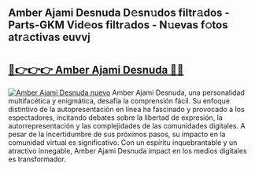 ## Amber Ajami Desnuda D𝚎sn𝚞dos filtr𝚊dos - Parts-GKM Vid𝚎os filtr𝚊dos - N𝚞evas f𝚘tos atr𝚊ctivas euvvj

# <h2><a href="http://mb0hbim.tromn.icu/?c=Amber+Ajami+Desnuda">🔗👉👉👉 Amber Ajami Desnuda 🔗🔗</a></h2>

[![Amber Ajami Desnuda nuevo](https://i.imgur.com/pEAQMta.gif)](http://mb0hbim.tromn.icu/?c=Amber+Ajami+Desnuda)
Amber Ajami Desnuda, una personalidad multifacética y enigmática, desafía la comprensión fácil. Su enfoque distintivo de la autopresentación en línea ha fascinado y provocado a los espectadores, incitando debates sobre la libertad de expresión, la autorrepresentación y las complejidades de las comunidades digitales. A pesar de la incertidumbre de sus próximos pasos, su impacto en la comunidad virtual es significativo. Con un espíritu inquebrantable y un atractivo innegable, Amber Ajami Desnuda impact en los medios digitales es transformador.
